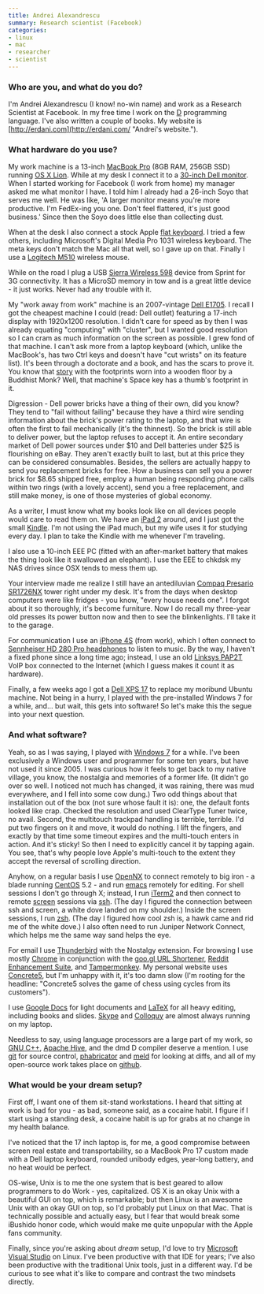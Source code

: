 ```yaml
---
title: Andrei Alexandrescu
summary: Research scientist (Facebook)
categories:
- linux
- mac
- researcher
- scientist
---
```


### Who are you, and what do you do?

I'm Andrei Alexandrescu (I know! no-win name) and work as a Research Scientist at Facebook. In my free time I work on the [D][] programming language. I've also written a couple of books. My website is [http://erdani.com](http://erdani.com/ "Andrei's website.").

### What hardware do you use?

My work machine is a 13-inch [MacBook Pro][macbook-pro] (8GB RAM, 256GB SSD) running [OS X Lion][macos]. While at my desk I connect it to a [30-inch Dell monitor][ultrasharp-u3011]. When I started working for Facebook (I work from home) my manager asked me what monitor I have. I told him I already had a 26-inch Soyo that serves me well. He was like, 'A larger monitor means you're more productive. I'm FedEx-ing you one. Don't feel flattered, it's just good business.' Since then the Soyo does little else than collecting dust.

When at the desk I also connect a stock Apple [flat keyboard][keyboard]. I tried a few others, including Microsoft's Digital Media Pro 1031 wireless keyboard. The meta keys don't match the Mac all that well, so I gave up on that. Finally I use a [Logitech M510][m510] wireless mouse.

While on the road I plug a USB [Sierra Wireless 598][aircard-598] device from Sprint for 3G connectivity. It has a MicroSD memory in tow and is a great little device - it just works. Never had any trouble with it.

My "work away from work" machine is an 2007-vintage [Dell E1705][inspiron-e1705]. I recall I got the cheapest machine I could (read: Dell outlet) featuring a 17-inch display with 1920x1200 resolution. I didn't care for speed as by then I was already equating "computing" with "cluster", but I wanted good resolution so I can cram as much information on the screen as possible. I grew fond of that machine. I can't ask more from a laptop keyboard (which, unlike the MacBook's, has two Ctrl keys and doesn't have "cut wrists" on its feature list). It's been through a doctorate and a book, and has the scars to prove it. You know that [story](http://www.weirdasianews.com/2009/04/28/footprints-wood-prayer-story-buddhist-monk/ "A story of a wooden floor with footprints from a Buddhist monk's prayers.") with the footprints worn into a wooden floor by a Buddhist Monk? Well, that machine's Space key has a thumb's footprint in it.

Digression - Dell power bricks have a thing of their own, did you know? They tend to "fail without failing" because they have a third wire sending information about the brick's power rating to the laptop, and that wire is often the first to fail mechanically (it's the thinnest). So the brick is still able to deliver power, but the laptop refuses to accept it. An entire secondary market of Dell power sources under $10 and Dell batteries under $25 is flourishing on eBay. They aren't exactly built to last, but at this price they can be considered consumables. Besides, the sellers are actually happy to send you replacement bricks for free. How a business can sell you a power brick for $8.65 shipped free, employ a human being responding phone calls within two rings (with a lovely accent), send you a free replacement, and still make money, is one of those mysteries of global economy.

As a writer, I must know what my books look like on all devices people would care to read them on. We have an [iPad 2][ipad-2] around, and I just got the small [Kindle][]. I'm not using the iPad much, but my wife uses it for studying every day. I plan to take the Kindle with me whenever I'm traveling.

I also use a 10-inch EEE PC (fitted with an after-market battery that makes the thing look like it swallowed an elephant). I use the EEE to chkdsk my NAS drives since OSX tends to mess them up.

Your interview made me realize I still have an antediluvian [Compaq Presario SR1726NX][presario-sr1726nx] tower right under my desk. It's from the days when desktop computers were like fridges - you know, "every house needs one". I forgot about it so thoroughly, it's become furniture. Now I do recall my three-year old presses its power button now and then to see the blinkenlights. I'll take it to the garage.

For communication I use an [iPhone 4S][iphone-4s] (from work), which I often connect to [Sennheiser HD 280 Pro headphones][hd-280-pro] to listen to music. By the way, I haven't a fixed phone since a long time ago; instead, I use an old [Linksys PAP2T][pap2t] VoIP box connected to the Internet (which I guess makes it count it as hardware).

Finally, a few weeks ago I got a [Dell XPS 17][xps-17] to replace my moribund Ubuntu machine. Not being in a hurry, I played with the pre-installed Windows 7 for a while, and... but wait, this gets into software! So let's make this the segue into your next question.

### And what software?

Yeah, so as I was saying, I played with [Windows 7][windows-7] for a while. I've been exclusively a Windows user and programmer for some ten years, but have not used it since 2005. I was curious how it feels to get back to my native village, you know, the nostalgia and memories of a former life. (It didn't go over so well. I noticed not much has changed, it was raining, there was mud everywhere, and I fell into some cow dung.) Two odd things about that installation out of the box (not sure whose fault it is): one, the default fonts looked like crap. Checked the resolution and used ClearType Tuner twice, no avail. Second, the multitouch trackpad handling is terrible, terrible. I'd put two fingers on it and move, it would do nothing. I lift the fingers, and exactly by that time some timeout expires and the multi-touch enters in action. And it's sticky! So then I need to explicitly cancel it by tapping again. You see, that's why people love Apple's multi-touch to the extent they accept the reversal of scrolling direction.

Anyhow, on a regular basis I use [OpenNX][] to connect remotely to big iron - a blade running [CentOS][] 5.2 - and run [emacs][] remotely for editing. For shell sessions I don't go through X; instead, I run [iTerm2][] and then connect to remote [screen][] sessions via [ssh][]. (The day I figured the connection between ssh and screen, a white dove landed on my shoulder.) Inside the screen sessions, I run [zsh][]. (The day I figured how cool zsh is, a hawk came and rid me of the white dove.) I also often need to run Juniper Network Connect, which helps me the same way sand helps the eye.

For email I use [Thunderbird][] with the Nostalgy extension. For browsing I use mostly [Chrome][] in conjunction with the [goo.gl URL Shortener][goo.gl-url-shortener], [Reddit Enhancement Suite][reddit-enhancement-suite], and [Tampermonkey][]. My personal website uses [Concrete5][], but I'm unhappy with it, it's too damn slow (I'm rooting for the headline: "Concrete5 solves the game of chess using cycles from its customers").

I use [Google Docs][google-docs] for light documents and [LaTeX][] for all heavy editing, including books and slides. [Skype][] and [Colloquy][] are almost always running on my laptop.

Needless to say, using language processors are a large part of my work, so [GNU C++][gcc], [Apache Hive][hive], and the dmd D compiler deserve a mention. I use [git][] for source control, [phabricator][] and [meld][] for looking at diffs, and all of my open-source work takes place on [github][].

### What would be your dream setup?

First off, I want one of them sit-stand workstations. I heard that sitting at work is bad for you - as bad, someone said, as a cocaine habit. I figure if I start using a standing desk, a cocaine habit is up for grabs at no change in my health balance.

I've noticed that the 17 inch laptop is, for me, a good compromise between screen real estate and transportability, so a MacBook Pro 17 custom made with a Dell laptop keyboard, rounded unibody edges, year-long battery, and no heat would be perfect.

OS-wise, Unix is to me the one system that is best geared to allow programmers to do Work - yes, capitalized. OS X is an okay Unix with a beautiful GUI on top, which is remarkable; but then Linux is an awesome Unix with an okay GUI on top, so I'd probably put Linux on that Mac. That is technically possible and actually easy, but I fear that would break some iBushido honor code, which would make me quite unpopular with the Apple fans community.

Finally, since you're asking about _dream_ setup, I'd love to try [Microsoft Visual Studio][visual-studio] on Linux. I've been productive with that IDE for years; I've also been productive with the traditional Unix tools, just in a different way. I'd be curious to see what it's like to compare and contrast the two mindsets directly.

[ultrasharp-u3011]: https://www.amazon.com/Dell-UltraSharp-30-Inch-PremierColor-Monitor/dp/B00C2RPW8O "A 30 inch LCD screen."
[inspiron-e1705]: http://www.dell.com/content/topics/topic.aspx/global/products/inspn/topics/en/inspn_e1705_sp_overview "A 17 inch PC laptop."
[ipad-2]: https://www.apple.com/ipad/ "A tablet device."
[iphone-4s]: https://en.wikipedia.org/wiki/IPhone_4S "A smartphone."
[aircard-598]: https://www.amazon.com/Sierra-Wireless-USB-598-Modem/dp/B00363WPVU "A USB modem."
[hd-280-pro]: https://www.amazon.com/Sennheiser-HD-280-Pro-Headphones/dp/B000065BPB "Closed stereo headphones."
[macbook-pro]: https://www.apple.com/macbook-pro/ "A laptop."
[m510]: https://www.logitech.com/en-us/product/wireless-mouse-m510 "A wireless mouse."
[xps-17]: http://www.dell.com/us/p/xps-17/pd "A 17 inch PC laptop."
[kindle]: https://www.amazon.com/Kindle-Ereader-ebook-reader/dp/B007HCCNJU "A digital book reader."
[keyboard]: https://www.apple.com/keyboard/ "The keyboard."
[presario-sr1726nx]: http://h10025.www1.hp.com/ewfrf/wc/document?docname=c00576009&lc=en&cc=us&product=1818328&dlc=en "A PC tower."
[pap2t]: https://www.cisco.com/c/en/us/products/unified-communications/pap2t-internet-phone-adapter-2-voip-ports/index.html "A VoIP phone adapter."
[reddit-enhancement-suite]: https://redditenhancementsuite.com/ "A browser extension to customise Reddit viewing."
[iterm2]: http://iterm2.com/ "An alternative terminal application for Mac OS X."
[goo.gl-url-shortener]: https://chrome.google.com/webstore/detail/googl-url-shortener/iblijlcdoidgdpfknkckljiocdbnlagk "A Chrome extension to shorten URLs with the goo.gl service."
[google-docs]: https://en.wikipedia.org/wiki/Google_Docs "A web-based office suite."
[github]: https://github.com/ "A Git code repository service."
[git]: https://git-scm.com/ "A version control system."
[gcc]: http://gcc.gnu.org/ "Code compiler frontends."
[zsh]: http://www.zsh.org/ "An interactive shell and scripting language."
[thunderbird]: https://www.mozilla.org/en-US/thunderbird/ "An open-source cross-platform mail client."
[tampermonkey]: https://chrome.google.com/webstore/detail/tampermonkey/dhdgffkkebhmkfjojejmpbldmpobfkfo "A Chrome extension for managing userscripts."
[ssh]: https://en.wikipedia.org/wiki/Secure_Shell "A command-line tool for secure remote connections."
[screen]: http://www.gnu.org/software/screen/ "Think of it as tabs for your *nix terminal."
[skype]: https://www.skype.com/en/ "Voice and video chat software."
[opennx]: http://opennx.net/ "A remote X window connection tool."
[hive]: http://hive.apache.org/ "A tool for working with Hadoop systems."
[meld]: http://meldmerge.org/ "A visual diff/merge tool."
[macos]: https://en.wikipedia.org/wiki/MacOS "An operating system for Mac hardware."
[centos]: https://www.centos.org/ "A Linux distribution."
[concrete5]: http://www.concrete5.org/ "A content management system."
[chrome]: https://www.google.com/intl/en/chrome/browser/ "A WebKit-based browser, where each tab runs in its own thread."
[colloquy]: http://colloquy.info/ "An IRC client for the Mac."
[d]: https://dlang.org/ "A programming language."
[visual-studio]: http://www.visualstudio.com "A Windows development environment."
[emacs]: http://www.gnu.org/software/emacs/ "A free open-source text editor."
[latex]: https://www.latex-project.org/ "Typesetting software."
[phabricator]: https://www.phacility.com/ "A suite of developer tools."
[windows-7]: https://en.wikipedia.org/wiki/Windows_7 "An operating system."
